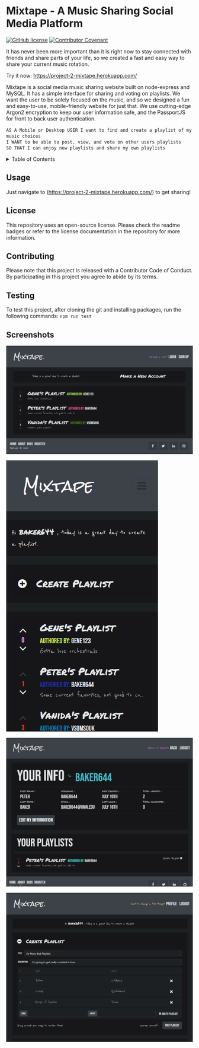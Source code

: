 # Mixtape - A Music Sharing Social Media Platform

[![GitHub license](https://img.shields.io/github/license/PeterBaker644/Mixtape)](https://github.com/PeterBaker644/Mixtape/blob/master/LICENSE) [![Contributor Covenant](https://img.shields.io/badge/Contributor%20Covenant-v2.0%20adopted-ff69b4.svg)](https://www.contributor-covenant.org/version/2/0/code_of_conduct/code_of_conduct.md)

It has never been more important than it is right now to stay connected with friends and share parts of your life, so we created a fast and easy way to share your current music rotation. 

Try it now: https://project-2-mixtape.herokuapp.com/

Mixtape is a social media music sharing website built on node-express and MySQL. It has a simple interface for sharing and voting on playlists. We want the user to be solely focused on the music, and so we designed a fun and easy-to-use, mobile-friendly website for just that. We use cutting-edge Argon2 encryption to keep our user information safe, and the PassportJS for front to back user authentication.

```
AS A Mobile or Desktop USER I want to find and create a playlist of my music choices
I WANT to be able to post, view, and vote on other users playlists
SO THAT I can enjoy new playlists and share my own playlists
```

<details>
<summary>Table of Contents</summary>

## Table of Contents
* Title
* Description
* [Usage](#usage)
* [License](#license)
* [Contributing](#contributing)
* [Testing](#testing)
* [Screenshots](#screenshots)

</details>

## Usage
Just navigate to (https://project-2-mixtape.herokuapp.com/) to get sharing!

## License
This repository uses an open-source license. Please check the readme badges or refer to the license documentation in the repository for more information.

## Contributing
Please note that this project is released with a Contributor Code of Conduct. By participating in this project you agree to abide by its terms.

## Testing
To test this project, after cloning the git and installing packages, run the following commands:
`npm run test`

## Screenshots

![Screenshot of the App](https://raw.githubusercontent.com/PeterBaker644/Mixtape/master/screenshots/screenshot-1.png)

![Screenshot of mobile view](https://raw.githubusercontent.com/PeterBaker644/Mixtape/master/screenshots/screenshot-2.png)

![Screenshot of user page](https://raw.githubusercontent.com/PeterBaker644/Mixtape/master/screenshots/screenshot-3.png)

![Screenshot of playlist creation](https://raw.githubusercontent.com/PeterBaker644/Mixtape/master/screenshots/screenshot-4.png)
